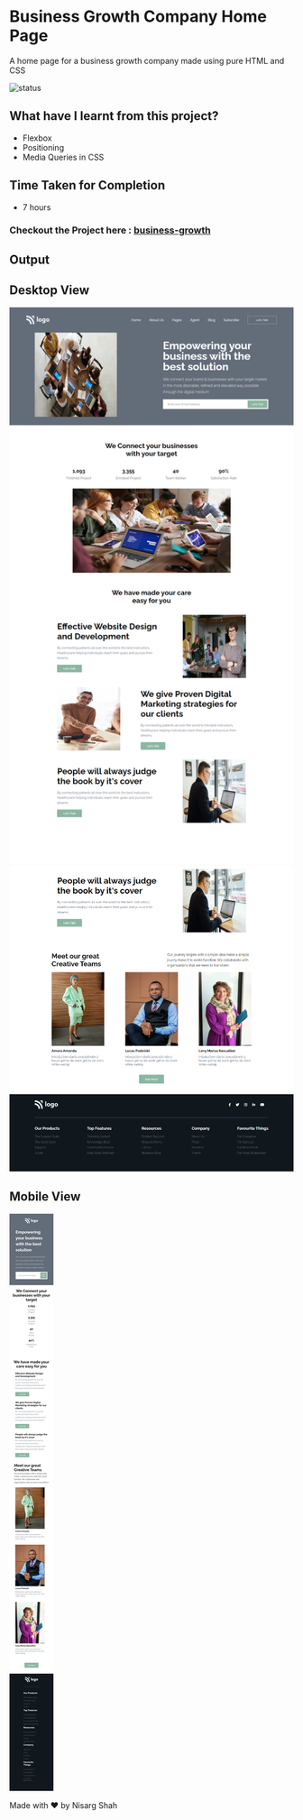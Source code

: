 # Business Growth Company Home Page
A home page for a business growth company made using pure HTML and CSS

![status](https://img.shields.io/badge/status-ongoing-green)

## What have I learnt from this project?
- Flexbox
- Positioning
- Media Queries in CSS

## Time Taken for Completion
- 7 hours

### Checkout the Project here : [business-growth](https://business-growth.netlify.app/)

## Output

## Desktop View
![output](output1.png)
![output](output2.png)

## Mobile View
![mobile](mobile.png)

Made with ❤️ by Nisarg Shah


